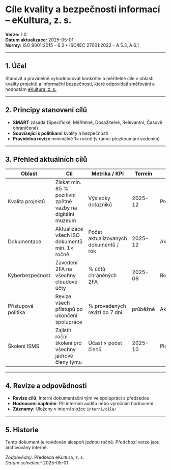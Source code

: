 # Cíle kvality a bezpečnosti informací – eKultura, z. s.
<!-- # prehledy/cile-kvality-a-bezpecnosti.md -->

**Verze:** 1.0  
**Datum aktualizace:** 2025-05-01  
**Normy:** ISO 9001:2015 – 6.2 • ISO/IEC 27001:2022 – A.5.3, A.6.1

---

## 1. Účel

Stanovit a pravidelně vyhodnocovat konkrétní a měřitelné cíle v oblasti kvality projektů a informační bezpečnosti, které odpovídají směřování a hodnotám [eKultura, z. s.](https://ekultura.eu)

---

## 2. Principy stanovení cílů

- **SMART** zásada (Specifické, Měřitelné, Dosažitelné, Relevantní, Časově ohraničené)
- **Související s politikami** kvality a bezpečnosti
- **Pravidelná revize** minimálně 1× ročně (v rámci přezkoumání vedením)

---

## 3. Přehled aktuálních cílů

| Oblast | Cíl | Metrika / KPI | Termín | Stav |
|--------|-----|----------------|--------|------|
| Kvalita projektů | Získat min. 85 % pozitivní zpětné vazby na digitální muzeum | Výsledky dotazníků | 2025-12 | Probíhá |
| Dokumentace | Aktualizace všech ISO dokumentů min. 1× ročně | Počet aktualizovaných dokumentů / rok | 2025-12 | Aktivní |
| Kyberbezpečnost | Zavedení 2FA na všechny cloudové účty | % účtů chráněných 2FA | 2025-06 | Rozpracováno |
| Přístupová politika | Revize všech přístupů po ukončení spolupráce | % provedených revizí do 7 dní | průběžně | Aktivní |
| Školení ISMS | Zajistit roční školení pro všechny jádrové členy týmu | Účast × počet členů | 2025-10 | Plánováno |

---

## 4. Revize a odpovědnosti

- **Revize cílů**: Interní dokumentační tým ve spolupráci s předsedou
- **Hodnocení naplnění**: Při interním auditu nebo výročním hodnocení
- **Záznamy**: Uloženy v interní složce `interni/cile/`

---

## 5. Historie

Tento dokument je revidován alespoň jednou ročně. Předchozí verze jsou archivovány interně.

*Zodpovědný:* Předseda eKultura, z. s.  
*Datum schválení:* 2025-05-01
